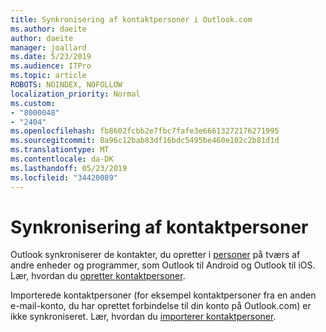 ```yaml
---
title: Synkronisering af kontaktpersoner i Outlook.com
ms.author: daeite
author: daeite
manager: joallard
ms.date: 5/23/2019
ms.audience: ITPro
ms.topic: article
ROBOTS: NOINDEX, NOFOLLOW
localization_priority: Normal
ms.custom:
- "8000048"
- "2404"
ms.openlocfilehash: fb8602fcbb2e7fbc7fafe3e66613272176271995
ms.sourcegitcommit: 8a96c12bab83df16bdc5495be460e102c2b81d1d
ms.translationtype: MT
ms.contentlocale: da-DK
ms.lasthandoff: 05/23/2019
ms.locfileid: "34420089"
---
```

# <a name="sync-contacts"></a>Synkronisering af kontaktpersoner

Outlook synkroniserer de kontakter, du opretter i [personer](https://outlook.live.com/people/) på tværs af andre enheder og programmer, som Outlook til Android og Outlook til iOS. Lær, hvordan du [opretter kontaktpersoner](https://support.office.com/article/5b909158-036e-4820-92f7-2a27f57b9f01).

Importerede kontaktpersoner (for eksempel kontaktpersoner fra en anden e-mail-konto, du har oprettet forbindelse til din konto på Outlook.com) er ikke synkroniseret. Lær, hvordan du [importerer kontaktpersoner](https://support.office.com/article/285a3b55-8d93-4ac8-93df-43fffd13b2f1).